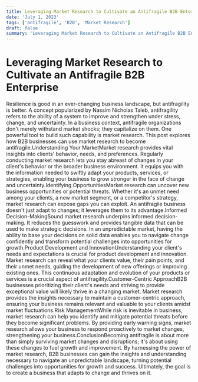 ```yaml
---
title: Leveraging Market Research to Cultivate an Antifragile B2B Enterprise
date: 'July 1, 2023'
tags: ['antifragile', 'B2B', 'Market Research']
draft: false
summary: 'Leveraging Market Research to Cultivate an Antifragile B2B Enterprise'
---
```


# Leveraging Market Research to Cultivate an Antifragile B2B Enterprise

Resilience is good in an ever-changing business landscape, but antifragility is better. A concept popularized by Nassim Nicholas Taleb, antifragility refers to the ability of a system to improve and strengthen under stress, change, and uncertainty. In a business context, antifragile organizations don't merely withstand market shocks; they capitalize on them. One powerful tool to build such capability is market research. This post explores how B2B businesses can use market research to become antifragile.Understanding Your MarketMarket research provides vital insights into clients' behavior, needs, and preferences. Regularly conducting market research lets you stay abreast of changes in your client's behavior or the broader business environment. It equips you with the information needed to swiftly adapt your products, services, or strategies, enabling your business to grow stronger in the face of change and uncertainty.Identifying OpportunitiesMarket research can uncover new business opportunities or potential threats. Whether it's an unmet need among your clients, a new market segment, or a competitor's strategy, market research can expose gaps you can exploit. An antifragile business doesn't just adapt to changes; it leverages them to its advantage.Informed Decision-MakingSound market research underpins informed decision-making. It reduces the guesswork and provides tangible data that can be used to make strategic decisions. In an unpredictable market, having the ability to base your decisions on solid data enables you to navigate change confidently and transform potential challenges into opportunities for growth.Product Development and InnovationUnderstanding your client's needs and expectations is crucial for product development and innovation. Market research can reveal what your clients value, their pain points, and their unmet needs, guiding the development of new offerings or improving existing ones. This continuous adaptation and evolution of your products or services is a crucial aspect of antifragility.Customer-Centric ApproachB2B businesses prioritizing their client's needs and striving to provide exceptional value will likely thrive in a changing market. Market research provides the insights necessary to maintain a customer-centric approach, ensuring your business remains relevant and valuable to your clients amidst market fluctuations.Risk ManagementWhile risk is inevitable in business, market research can help you identify and mitigate potential threats before they become significant problems. By providing early warning signs, market research allows your business to respond proactively to market changes, strengthening your business.ConclusionBecoming antifragile is about more than simply surviving market changes and disruptions; it's about using these changes to fuel growth and improvement. By harnessing the power of market research, B2B businesses can gain the insights and understanding necessary to navigate an unpredictable landscape, turning potential challenges into opportunities for growth and success. Ultimately, the goal is to create a business that adapts to change and thrives on it.

